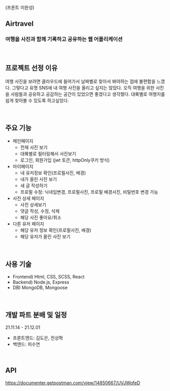 
(프론트 미완성)
## Airtravel
### 여행을 사진과 함께 기록하고 공유하는 웹 어플리케이션

<br>

## 프로젝트 선정 이유
여행 사진을 보려면 클라우드에 들어가서 날짜별로 찾아서 봐야하는 점에 불편함을 느꼈다. 그렇다고 유명 SNS에 내 여행 사진을 올리고 싶지는 않았다. 오직 여행을 위한 사진을 사람들과 공유하고 공감하는 공간이 있었으면 좋겠다고 생각했다. 대륙별로 여행지를 쉽게 찾아볼 수 있도록 하고싶었다.

<br>

## 주요 기능
- 메인페이지
    - 전체 사진 보기
    - 대륙별로 필터링해서 사진보기
    - 로그인, 회원가입 (jwt 토큰, httpOnly쿠키 방식)
- 마이페이지
    - 내 유저정보 확인(프로필사진, 배경)
    - 내가 올린 사진 보기
    - 새 글 작성하기
    - 프로필 수정: 닉네임변경, 프로필사진, 프로필 배경사진, 비밀번호 변경 가능
- 사진 상세 페이지
    - 사진 상세보기
    - 댓글 작성, 수정, 삭제
    - 해당 사진 좋아요/취소
- 다른 유저 페이지
    - 해당 유저 정보 확인(프로필사진, 배경)
    - 해당 유저가 올린 사진 보기

<br>

## 사용 기술
- Frontend) Html, CSS, SCSS, React
- Backend) Node.js, Express
- DB) MongoDB, Mongoose

<br>

## 개발 파트 분배 및 일정
21.11.14 - 21.12.01
- 프론트엔드: 김도은, 전상혁
- 백엔드: 피수연

<br />

## API
https://documenter.getpostman.com/view/14850667/UVJWqfeD

<br />


